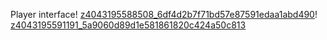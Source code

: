 Player interface!
[z4043195588508_6df4d2b7f71bd57e87591edaa1abd490](https://user-images.githubusercontent.com/106145545/212624491-11534798-5fe4-45a3-a575-29e18065900c.jpg)!
[z4043195591191_5a9060d89d1e581861820c424a50c813](https://user-images.githubusercontent.com/106145545/212624500-7412a69c-a402-49d0-81cf-39cbbe189eff.jpg)
